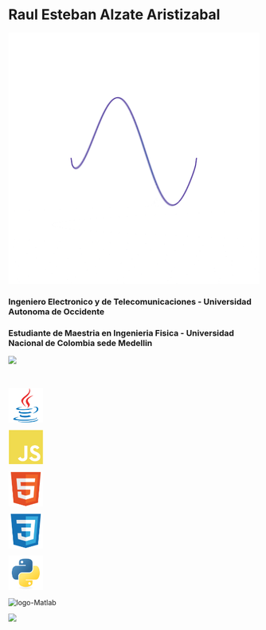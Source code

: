 # Raul Esteban Alzate Aristizabal 
![](BBNI.gif)
### Ingeniero Electronico y de Telecomunicaciones - Universidad Autonoma de Occidente 
### Estudiante de Maestria en Ingenieria Fisica - Universidad Nacional de Colombia sede Medellin

<img src="https://brand-experience.ieee.org/download/ieee-mb-black-jpg/?wpdmdl=1950" target="_blank"></a> 
  
  
<div style="display: inline_block"><br>
  
  <img align="center" alt="logo-Java" height="70" width="70" 
       src="https://raw.githubusercontent.com/devicons/devicon/master/icons/java/java-original.svg">
  
  <img align="center" alt="logo-Js" height="70" width="70" 
       src="https://raw.githubusercontent.com/devicons/devicon/master/icons/javascript/javascript-plain.svg">

  <img align="center" alt="logo-HTML" height="70" width="70" 
       src="https://raw.githubusercontent.com/devicons/devicon/master/icons/html5/html5-original.svg">
  
  <img align="center" alt="logo-CSS" height="70" width="70" src="https://raw.githubusercontent.com/devicons/devicon/master/icons/css3/css3-original.svg">
  
  <img align="center" alt="logo-Python" height="70" width="70"
       src="https://raw.githubusercontent.com/devicons/devicon/master/icons/python/python-original.svg">

  
  <img align="center" alt="logo-Matlab" height="70" width="70"
       src="https://cdn.jsdelivr.net/gh/devicons/devicon/icons/matlab/matlab-original.svg" />
          
  
  <img src="https://cdn.jsdelivr.net/gh/devicons/devicon/icons/kotlin/kotlin-original.svg" />
          
  
  
</div>
